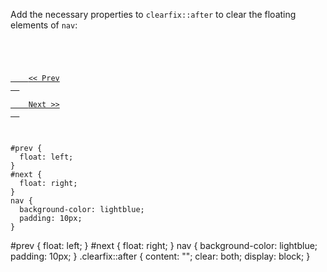 Add the necessary properties
to `clearfix::after`
to clear the floating
elements of `nav`:

<codeblock language="css" type="exercise" testMode="fixedInput">
<code>
<panel language="html">
<nav class="clearfix">
  <a href="#" id="prev">
    &lt;&lt; Prev
  </a>
  <a href="#" id="next">
    Next &gt;&gt;
  </a>
</nav>
</panel>
<panel language="css">
#prev {
  float: left;
}
#next {
  float: right;
}
nav {
  background-color: lightblue;
  padding: 10px;
}
</panel>
</code>

<solution>
#prev {
  float: left;
}
#next {
  float: right;
}
nav {
  background-color: lightblue;
  padding: 10px;
}
.clearfix::after {
  content: "";
  clear: both;
  display: block;
}
</solution>
</codeblock>